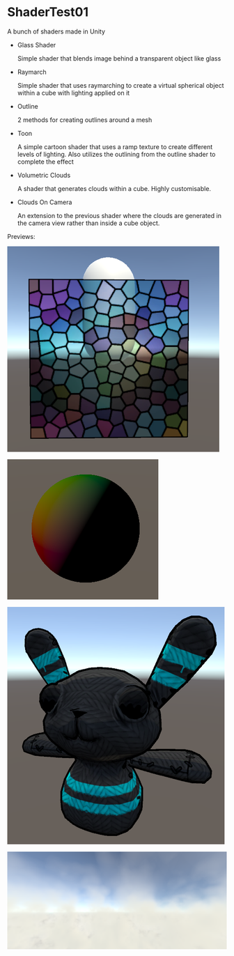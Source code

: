 # ShaderTest01
A bunch of shaders made in Unity

- Glass Shader

    Simple shader that blends image behind a transparent object like glass
    
- Raymarch

    Simple shader that uses raymarching to create a virtual spherical object within a cube with lighting applied on it
    
- Outline

    2 methods for creating outlines around a mesh
    
- Toon

    A simple cartoon shader that uses a ramp texture to create different levels of lighting. Also utilizes the outlining from the outline shader to complete the effect
    
- Volumetric Clouds

    A shader that generates clouds within a cube. Highly customisable.
    
- Clouds On Camera

    An extension to the previous shader where the clouds are generated in the camera view rather than inside a cube object.

Previews:

![Glass Shader](/Assets/Screenshots/SeeThroughGlass.png?raw=true "Glass Shader")

![Raymarch Shader](/Assets/Screenshots/Raymarching.png?raw=true "Raymarch Shader")

![Toon Shader](/Assets/Screenshots/ToonShader.png?raw=true "Toon Shader")

![Cloud Shader](/Assets/Screenshots/CloudShader.png?raw=true "Cloud Shader")
